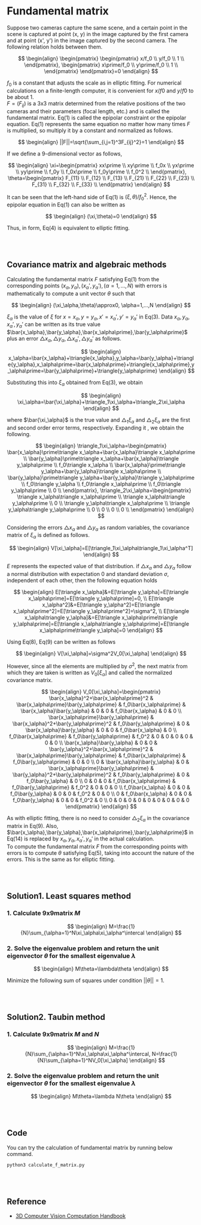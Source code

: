 # Fundamental matrix
Suppose two cameras capture the same scene, and a certain point in the scene is captured at point (x, y) in the image captured by the first camera and at point (x', y') in the image captured by the second camera. The following relation holds between them.

$$
\begin{align}
\begin{pmatrix}
\begin{pmatrix}
x/f_0 \\
y/f_0 \\
1 \\
\end{pmatrix},
\begin{pmatrix}
x\prime/f_0 \\
y\prime/f_0 \\
1 \\
\end{pmatrix}
\end{pmatrix}=0
\end{align}
$$

$f_0$ is a constant that adjusts the scale as in elliptic fitting. For numerical calculations on a finite-length computer, it is convenient for $x/f0$ and $y/f0$ to be about 1.  
$F=(F_{ij})$ is a 3x3 matrix determined from the relative positions of the two cameras and their parameters (focal length, etc.) and is called the fundamental matrix. Eq(1) is called the epipolar constraint or the epipolar equation. Eq(1) represents the same equation no matter how many times $F$ is multiplied, so multiply it by a constant and normalized as follows.

$$
\begin{align}
||F||=\sqrt{\sum_{i,j=1}^3F_{ij}^2}=1
\end{align}
$$

If we define a 9-dimensional vector as follows,

$$
\begin{align}
\xi=\begin{pmatrix}
xx\prime \\
xy\prime \\
f_0x \\
yx\prime \\
yy\prime \\
f_0y \\
f_0x\prime \\
f_0y\prime \\
f_0^2 \\
\end{pmatrix},
\theta=\begin{pmatrix}
F_{11} \\
F_{12} \\
F_{13} \\
F_{21} \\
F_{22} \\
F_{23} \\
F_{31} \\
F_{32} \\
F_{33} \\
\end{pmatrix}
\end{align}
$$

It can be seen that the left-hand side of Eq(1) is $(\xi,\theta)/f_0^2$. Hence, the epipolar equation in Eq(1) can also be written as

$$
\begin{align}
(\xi,\theta)=0
\end{align}
$$

Thus, in form, Eq(4) is equivalent to elliptic fitting.

<br></br>

## Covariance matrix and algebraic methods
Calculating the fundamental matrix $F$ satisfying Eq(1) from the corresponding points $(x_\alpha,y_\alpha), (x_\alpha\prime,y_\alpha\prime), (\alpha=1,...,N)$ with errors is mathematically to compute a unit vector $\theta$ such that

$$
\begin{align}
(\xi_\alpha,\theta)\approx0, \alpha=1,...,N
\end{align}
$$

$\xi_\alpha$ is the value of $\xi$ for $x=x_\alpha,y=y_\alpha,x\prime=x_\alpha\prime,y\prime=y_\alpha\prime$ in Eq(3).
Data $x_\alpha,y_\alpha,x_\alpha\prime,y_\alpha\prime$ can be written as its true value $\bar{x_\alpha},\bar{y_\alpha},\bar{x_\alpha\prime},\bar{y_\alpha\prime}$ plus an error $\triangle{x_\alpha},\triangle{y_\alpha},\triangle{x_\alpha\prime},\triangle{y_\alpha\prime}$ as follows.

$$
\begin{align}
x_\alpha=\bar{x_\alpha}+\triangle{x_\alpha},y_\alpha=\bar{y_\alpha}+\triangle{y_\alpha},x_\alpha\prime=\bar{x_\alpha\prime}+\triangle{x_\alpha\prime},y_\alpha\prime=\bar{y_\alpha\prime}+\triangle{y_\alpha\prime}
\end{align}
$$

Substituting this into $\xi_\alpha$ obtained from Eq(3), we obtain

$$
\begin{align}
\xi_\alpha=\bar{\xi_\alpha}+\triangle_1\xi_\alpha+\triangle_2\xi_\alpha
\end{align}
$$

where $\bar{\xi_\alpha}$ is the true value and $\triangle_1\xi_\alpha$ and $\triangle_2\xi_\alpha$ are the first and second order error terms, respectively. Expanding it , we obtain the following.

$$
\begin{align}
\triangle_1\xi_\alpha=\begin{pmatrix}
\bar{x_\alpha}\prime\triangle x_\alpha+\bar{x_\alpha}\triangle x_\alpha\prime \\
\bar{y_\alpha}\prime\triangle x_\alpha+\bar{x_\alpha}\triangle y_\alpha\prime \\
f_0\triangle x_\alpha \\
\bar{x_\alpha}\prime\triangle y_\alpha+\bar{y_\alpha}\triangle x_\alpha\prime \\
\bar{y_\alpha}\prime\triangle y_\alpha+\bar{y_\alpha}\triangle y_\alpha\prime \\
f_0\triangle y_\alpha \\
f_0\triangle x_\alpha\prime \\
f_0\triangle y_\alpha\prime \\
0 \\
\end{pmatrix},
\triangle_2\xi_\alpha=\begin{pmatrix}
\triangle x_\alpha\triangle x_\alpha\prime \\
\triangle x_\alpha\triangle y_\alpha\prime \\
0 \\
\triangle y_\alpha\triangle x_\alpha\prime \\
\triangle y_\alpha\triangle y_\alpha\prime \\
0 \\
0 \\
0 \\
0 \\
\end{pmatrix}
\end{align}
$$

Considering the errors $\triangle x_\alpha$ and $\triangle y_\alpha$ as random variables, the covariance matrix of $\xi_\alpha$ is defined as follows.

$$
\begin{align}
V[\xi_\alpha]=E[\triangle_1\xi_\alpha\triangle_1\xi_\alpha^T]
\end{align}
$$

$E$ represents the expected value of that distribution. if $\triangle x_\alpha$ and $\triangle y_\alpha$ follow a normal distribution with expectation 0 and standard deviation $\sigma$, independent of each other, then the following equation holds

$$
\begin{align}
E[\triangle x_\alpha]&=E[\triangle y_\alpha]=E[\triangle x_\alpha\prime]=E[\triangle y_\alpha\prime]=0, \\
E[\triangle x_\alpha^2]&=E[\triangle y_\alpha^2]=E[\triangle x_\alpha\prime^2]=E[\triangle y_\alpha\prime^2]=\sigma^2, \\
E[\triangle x_\alpha\triangle y_\alpha]&=E[\triangle x_\alpha\prime\triangle y_\alpha\prime]=E[\triangle x_\alpha\triangle y_\alpha\prime]=E[\triangle x_\alpha\prime\triangle y_\alpha]=0
\end{align}
$$

Using Eq(8), Eq(9) can be written as follows

$$
\begin{align}
V[\xi_\alpha]=\sigma^2V_0[\xi_\alpha]
\end{align}
$$

However, since all the elements are multiplied by $\sigma^2$, the next matrix from which they are taken is written as $V_0[\xi_\alpha]$ and called the normalized covariance matrix.

$$
\begin{align}
V_0[\xi_\alpha]=\begin{pmatrix}
\bar{x_\alpha}^2+\bar{x_\alpha\prime}^2 & \bar{x_\alpha\prime}\bar{y_\alpha\prime} & f_0\bar{x_\alpha\prime} & \bar{x_\alpha}\bar{y_\alpha} & 0 & 0 & f_0\bar{x_\alpha} & 0 & 0 \\
\bar{x_\alpha\prime}\bar{y_\alpha\prime} & \bar{x_\alpha}^2+\bar{y_\alpha\prime}^2 & f_0\bar{y_\alpha\prime} & 0 & \bar{x_\alpha}\bar{y_\alpha} & 0 & 0 & f_0\bar{x_\alpha}  & 0 \\
f_0\bar{x_\alpha\prime} & f_0\bar{y_\alpha\prime} & f_0^2 & 0 & 0 & 0 & 0 & 0 & 0 \\
\bar{x_\alpha}\bar{y_\alpha} & 0 & 0 & \bar{y_\alpha}^2+\bar{x_\alpha\prime}^2 & \bar{x_\alpha\prime}\bar{y_\alpha\prime} & f_0\bar{x_\alpha\prime} & f_0\bar{y_\alpha\prime} & 0 & 0 \\
0 & \bar{x_\alpha}\bar{y_\alpha} & 0 & \bar{x_\alpha\prime}\bar{y_\alpha\prime} & \bar{y_\alpha}^2+\bar{y_\alpha\prime}^2 & f_0\bar{y_\alpha\prime} & 0 & f_0\bar{y_\alpha} & 0 \\
0 & 0 & 0 & f_0\bar{x_\alpha\prime} & f_0\bar{y_\alpha\prime} & f_0^2 & 0 & 0 & 0 \\
f_0\bar{x_\alpha} & 0 & 0 & f_0\bar{y_\alpha} & 0 & 0 & f_0^2 & 0 & 0 \\
0 & f_0\bar{x_\alpha} & 0 & 0 & f_0\bar{y_\alpha} & 0 & 0 & f_0^2 & 0 \\
0 & 0 & 0 & 0 & 0 & 0 & 0 & 0 & 0
\end{pmatrix}
\end{align}
$$

As with elliptic fitting, there is no need to consider $\triangle_2\xi_\alpha$ in the covariance matrix in Eq(9). Also, $\bar{x_\alpha},\bar{y_\alpha},\bar{x_\alpha\prime},\bar{y_\alpha\prime}$ in Eq(14) is replaced by $x_\alpha,y_\alpha,x_\alpha\prime,y_\alpha\prime$ in the actual calculation.  
To compute the fundamental matrix $F$ from the corresponding points with errors is to compute $θ$ satisfying Eq(5), taking into account the nature of the errors. This is the same as for elliptic fitting.

<br></br>

## **Solution1. Least squares method**

### **1. Calculate 9x9matrix $M$**
$$
\begin{align}
M=\frac{1}{N}\sum_{\alpha=1}^N\xi_\alpha\xi_\alpha^\intercal
\end{align}
$$

### **2. Solve the eigenvalue problem and return the unit eigenvector $\theta$ for the smallest eigenvalue $\lambda$**
$$
\begin{align}
M\theta=\lambda\theta
\end{align}
$$

Minimize the following sum of squares under condition $||\theta||=1$.

<br></br>

## **Solution2. Taubin method**
### **1. Calculate 9x9matrix $M$ and $N$**
$$
\begin{align}
M=\frac{1}{N}\sum_{\alpha=1}^N\xi_\alpha\xi_\alpha^\intercal,
N=\frac{1}{N}\sum_{\alpha=1}^NV_0[\xi_\alpha]
\end{align}
$$

### **2. Solve the eigenvalue problem and return the unit eigenvector $\theta$ for the smallest eigenvalue $\lambda$**
$$
\begin{align}
M\theta=\lambda N\theta
\end{align}
$$

<br></br>

## Code
You can try the calculation of fundamental matrix by running below command.

```bash
python3 calculate_f_matrix.py
```

<br></br>

## Reference
- [3D Computer Vision Computation Handbook](https://www.morikita.co.jp/books/mid/081791)
